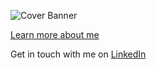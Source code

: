 ![Cover Banner](https://user-images.githubusercontent.com/15893956/202864254-fe60be6e-9fb9-471c-9213-38475a72759c.png)

[Learn more about me](https://shnparker.com/about)

Get in touch with me on [LinkedIn](https://www.linkedin.com/in/shnparker/)
